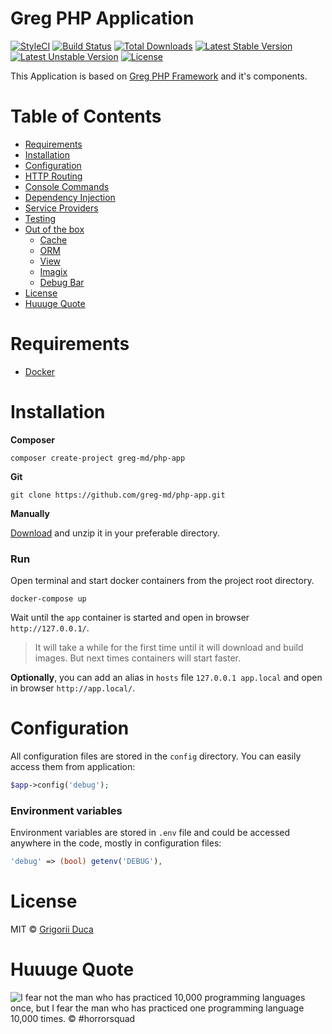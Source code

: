 # Greg PHP Application

[![StyleCI](https://styleci.io/repos/72987376/shield?style=flat)](https://styleci.io/repos/72987376)
[![Build Status](https://travis-ci.org/greg-md/php-app.svg)](https://travis-ci.org/greg-md/php-app)
[![Total Downloads](https://poser.pugx.org/greg-md/php-app/d/total.svg)](https://packagist.org/packages/greg-md/php-app)
[![Latest Stable Version](https://poser.pugx.org/greg-md/php-app/v/stable.svg)](https://packagist.org/packages/greg-md/php-app)
[![Latest Unstable Version](https://poser.pugx.org/greg-md/php-app/v/unstable.svg)](https://packagist.org/packages/greg-md/php-app)
[![License](https://poser.pugx.org/greg-md/php-app/license.svg)](https://packagist.org/packages/greg-md/php-app)

This Application is based on [Greg PHP Framework](https://github.com/greg-md/php-framework) and it's components.

# Table of Contents

* [Requirements](#requirements)
* [Installation](#installation)
* [Configuration](#configuration)
* [HTTP Routing](#http-routing)
* [Console Commands](#console-commands)
* [Dependency Injection](#dependency-injection)
* [Service Providers](#service-providers)
* [Testing](#testing)
* [Out of the box](#out-of-the-box)
    * [Cache](#cache)
    * [ORM](#orm)
    * [View](#view)
    * [Imagix](#imagix)
    * [Debug Bar](#debug-bar)
* [License](#license)
* [Huuuge Quote](#huuuge-quote)

# Requirements

* [Docker](https://www.docker.com/)

# Installation

**Composer**

`composer create-project greg-md/php-app`

**Git**

`git clone https://github.com/greg-md/php-app.git`

**Manually**

[Download](https://github.com/greg-md/php-app/archive/master.zip) and unzip it in your preferable directory.

### Run

Open terminal and start docker containers from the project root directory.

`docker-compose up`

Wait until the `app` container is started and open in browser `http://127.0.0.1/`.

> It will take a while for the first time until it will download and build images.
> But next times containers will start faster.

**Optionally**, you can add an alias in `hosts` file `127.0.0.1 app.local` and open in browser `http://app.local/`.

# Configuration

All configuration files are stored in the `config` directory. You can easily access them from application:

```php
$app->config('debug');
```

### Environment variables

Environment variables are stored in `.env` file and could be accessed anywhere in the code, mostly in configuration files:

```php
'debug' => (bool) getenv('DEBUG'),
```

# License

MIT © [Grigorii Duca](http://greg.md)

# Huuuge Quote

![I fear not the man who has practiced 10,000 programming languages once, but I fear the man who has practiced one programming language 10,000 times. &copy; #horrorsquad](http://greg.md/huuuge-quote-fb.jpg)
